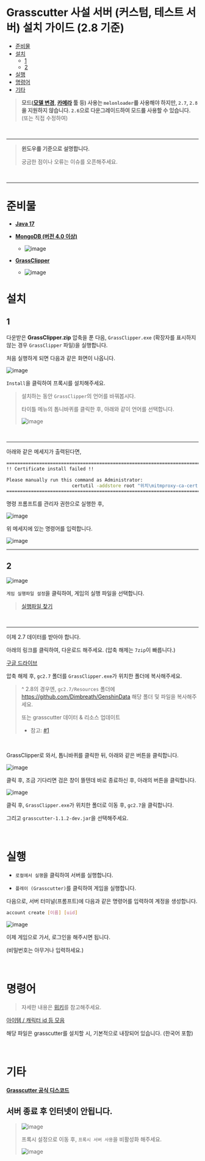 # Grasscutter 사설 서버 (커스텀, 테스트 서버) 설치 가이드 (2.8 기준)

* [준비물](#준비물)
* [설치](#설치)
  * [1](#1)
  * [2](#2)
* [실행](#실행)
* [명령어](#명령어)
* [기타](#기타)


> **모드([모델 변경](https://github.com/portra400nc/ModelChanger), [카메라](https://github.com/portra400nc/CameraTools) 툴 등) 사용는 `melonloader`를 사용해야 하지만, `2.7`, `2.8`을 지원하지 않습니다. `2.6`으로 다운그레이드하여 모드를 사용할 수 있습니다.** (또는 직접 수정하여)

<br>

---

> **윈도우를 기준으로 설명합니다.**
> 
> 궁금한 점이나 오류는 이슈를 오픈해주세요.

<br>

---

# 준비물

- [**Java 17**](https://www.oracle.com/java/technologies/javase/jdk17-archive-downloads.html)

- [**MongoDB (버전 4.0 이상)**](https://www.mongodb.com/try/download/community)
  - ![image](image/mongodb.png)

- [**GrassClipper**](https://github.com/Grasscutters/GrassClipper/releases/tag/v0.9.10)
  - ![image](image/grassclipper.png)

# 설치

## 1

다운받은 **GrassClipper.zip** 압축을 푼 다음, `GrassClipper.exe` (확장자를 표시하지 않는 경우 `GrassClipper` 파일)을 실행합니다.

처음 실행하게 되면 다음과 같은 화면이 나옵니다.

![image](image/grassclipper2.png)

`Install`을 클릭하여 프록시를 설치해주세요.

> 설치하는 동안 `GrassClipper`의 언어를 바꿔봅시다.
>
> 타이틀 메뉴의 톱니바퀴를 클릭한 후, 아래와 같이 언어를 선택합니다.
>
> ![image](image/grassclipper3.png)

<br>

---

아래와 같은 메세지가 출력된다면,

```sh
============================================================================================================
!! Certificate install failed !!

Please manually run this command as Administrator:
                        certutil -addstore root "위치\mitmproxy-ca-cert.cer"
============================================================================================================
```

명령 프롬프트를 관리자 권한으로 실행한 후,

![image](image/cmd.png)

위 메세지에 있는 명령어를 입력합니다.

![image](image/cmd2.png)

---

## 2

![image](image/grassclipper4.png)

`게임 실행파일 설정`을 클릭하여, 게임의 실행 파일을 선택합니다.

> [실행파일 찾기](genshin_path.md)

<br>

---

이제 2.7 데이터를 받아야 합니다.

아래의 링크를 클릭하여, 다운로드 해주세요. (압축 해제는 `7zip`이 빠릅니다.)

[구글 드라이브](https://drive.google.com/file/d/1EZ13D8U_zFBqm50tSxXlrdF0kJeuwWLX/view?usp=sharing)

압축 해제 후, `gc2.7` 폴더를 `GrassClipper.exe`가 위치한 폴더에 복사해주세요.

> ^ 2.8의 경우엔, `gc2.7/Resources` 폴더에 https://github.com/Dimbreath/GenshinData 해당 폴더 및 파일을 복사해주세요.
> 
> 또는 grasscutter 데이터 & 리소스 업데이트
> 
> * 참고: [#1](https://github.com/tsukiroku/genshin-custom-server/issues/2#issuecomment-1186179818)

<br>

GrassClipper로 와서, 톱니바퀴를 클릭한 뒤, 아래와 같은 버튼을 클릭합니다.

![image](image/grassclipper5.png)

클릭 후, 조금 기다리면 검은 창이 뜰텐데
바로 종료하신 후, 아래의 버튼을 클릭합니다.

![image](image/grassclipper6.png)

클릭 후, `GrassClipper.exe`가 위치한 폴더로 이동 후, `gc2.7`을 클릭합니다.

그리고 `grasscutter-1.1.2-dev.jar`을 선택해주세요.

<br>

# 실행

* `로컬에서 실행`을 클릭하여 서버를 실행합니다.

* `플레이 (Grasscutter)`를 클릭하여 게임을 실행합니다.

다음으로, 서버 터미널(프롬프트)에 다음과 같은 명령어를 입력하여 계정을 생성합니다.

```sh
account create [이름] [uid]
```

![image](image/server.png)

이제 게임으로 가서, 로그인을 해주시면 됩니다.

(비밀번호는 아무거나 입력하세요.)

<br>

# 명령어

> 자세한 내용은 [위키](https://github.com/Grasscutters/Grasscutter/wiki/Commands)를 참고해주세요.

[아이템 / 캐릭터 id 등 모음](Handbook.txt)

해당 파일은 grasscutter를 설치할 시, 기본적으로 내장되어 있습니다. (한국어 포함)

<br>

# 기타

[**Grasscutter 공식 디스코드**](https://discord.gg/grasscutter)

## **서버 종료 후 인터넷이 안됩니다.**

> ![image](image/notwork.png)
> 
> 프록시 설정으로 이동 후, `프록시 서버 사용`을 비활성화 해주세요.
> 
> ![image](image/notwork2.png)

